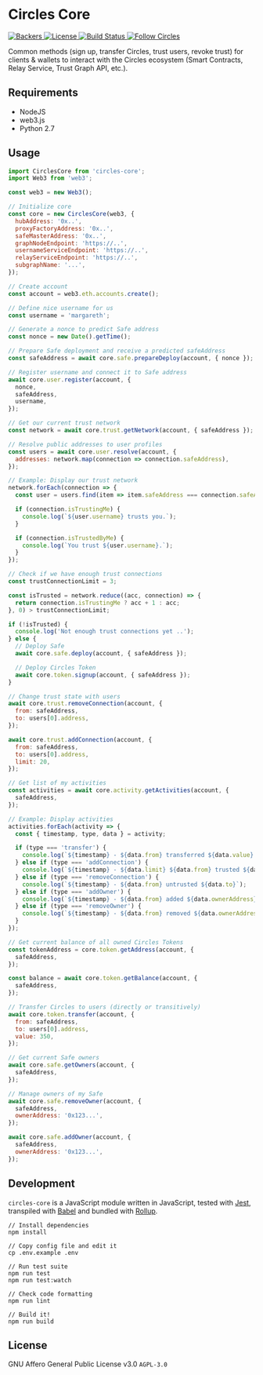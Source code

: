 # Circles Core

<p>
  <a href="https://opencollective.com/circles">
    <img src="https://opencollective.com/circles/supporters/badge.svg" alt="Backers">
  </a>
  <a href="https://github.com/CirclesUBI/circles-core/blob/master/LICENSE">
    <img src="https://img.shields.io/badge/license-APGLv3-orange.svg" alt="License">
  </a>
  <a href="https://travis-ci.org/CirclesUBI/circles-core">
    <img src="https://api.travis-ci.com/CirclesUBI/circles-core.svg?branch=development" alt="Build Status">
  </a>
  <a href="https://twitter.com/CirclesUBI">
    <img src="https://img.shields.io/twitter/follow/circlesubi.svg?label=follow+circles" alt="Follow Circles">
  </a>
</p>

Common methods (sign up, transfer Circles, trust users, revoke trust) for clients & wallets to interact with the Circles ecosystem (Smart Contracts, Relay Service, Trust Graph API, etc.).

## Requirements

* NodeJS
* web3.js
* Python 2.7

## Usage

```js
import CirclesCore from 'circles-core';
import Web3 from 'web3';

const web3 = new Web3();

// Initialize core
const core = new CirclesCore(web3, {
  hubAddress: '0x..',
  proxyFactoryAddress: '0x..',
  safeMasterAddress: '0x..',
  graphNodeEndpoint: 'https://..',
  usernameServiceEndpoint: 'https://..',
  relayServiceEndpoint: 'https://..',
  subgraphName: '...',
});

// Create account
const account = web3.eth.accounts.create();

// Define nice username for us
const username = 'margareth';

// Generate a nonce to predict Safe address
const nonce = new Date().getTime();

// Prepare Safe deployment and receive a predicted safeAddress
const safeAddress = await core.safe.prepareDeploy(account, { nonce });

// Register username and connect it to Safe address
await core.user.register(account, {
  nonce,
  safeAddress,
  username,
});

// Get our current trust network
const network = await core.trust.getNetwork(account, { safeAddress });

// Resolve public addresses to user profiles
const users = await core.user.resolve(account, {
  addresses: network.map(connection => connection.safeAddress),
});

// Example: Display our trust network
network.forEach(connection => {
  const user = users.find(item => item.safeAddress === connection.safeAddress);

  if (connection.isTrustingMe) {
    console.log(`${user.username} trusts you.`);
  }

  if (connection.isTrustedByMe) {
    console.log(`You trust ${user.username}.`);
  }
});

// Check if we have enough trust connections
const trustConnectionLimit = 3;

const isTrusted = network.reduce((acc, connection) => {
  return connection.isTrustingMe ? acc + 1 : acc;
}, 0) > trustConnectionLimit;

if (!isTrusted) {
  console.log('Not enough trust connections yet ..');
} else {
  // Deploy Safe
  await core.safe.deploy(account, { safeAddress });

  // Deploy Circles Token
  await core.token.signup(account, { safeAddress });
}

// Change trust state with users
await core.trust.removeConnection(account, {
  from: safeAddress,
  to: users[0].address,
});

await core.trust.addConnection(account, {
  from: safeAddress,
  to: users[0].address,
  limit: 20,
});

// Get list of my activities
const activities = await core.activity.getActivities(account, {
  safeAddress,
});

// Example: Display activities
activities.forEach(activity => {
  const { timestamp, type, data } = activity;

  if (type === 'transfer') {
    console.log(`${timestamp} - ${data.from} transferred ${data.value} Circles to ${data.to} through ${data.through} users`);
  } else if (type === 'addConnection') {
    console.log(`${timestamp} - ${data.limit} ${data.from} trusted ${data.to}`);
  } else if (type === 'removeConnection') {
    console.log(`${timestamp} - ${data.from} untrusted ${data.to}`);
  } else if (type === 'addOwner') {
    console.log(`${timestamp} - ${data.from} added ${data.ownerAddress} to ${data.safeAddress}`);
  } else if (type === 'removeOwner') {
    console.log(`${timestamp} - ${data.from} removed ${data.ownerAddress} from ${data.safeAddress}`);
  }
});

// Get current balance of all owned Circles Tokens
const tokenAddress = core.token.getAddress(account, {
  safeAddress,
});

const balance = await core.token.getBalance(account, {
  safeAddress,
});

// Transfer Circles to users (directly or transitively)
await core.token.transfer(account, {
  from: safeAddress,
  to: users[0].address,
  value: 350,
});

// Get current Safe owners
await core.safe.getOwners(account, {
  safeAddress,
});

// Manage owners of my Safe
await core.safe.removeOwner(account, {
  safeAddress,
  ownerAddress: '0x123...',
});

await core.safe.addOwner(account, {
  safeAddress,
  ownerAddress: '0x123...',
});
```

## Development

`circles-core` is a JavaScript module written in JavaScript, tested with [Jest](https://jestjs.io/), transpiled with [Babel](https://babeljs.io/) and bundled with [Rollup](https://rollupjs.org).

```
// Install dependencies
npm install

// Copy config file and edit it
cp .env.example .env

// Run test suite
npm run test
npm run test:watch

// Check code formatting
npm run lint

// Build it!
npm run build
```

## License

GNU Affero General Public License v3.0 `AGPL-3.0`
